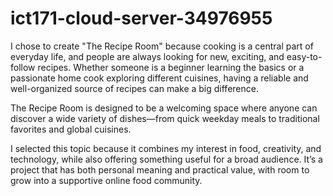 # ict171-cloud-server-34976955
I chose to create "The Recipe Room" because cooking is a central part of everyday life, and people are always looking for new, exciting, and easy-to-follow recipes. Whether someone is a beginner learning the basics or a passionate home cook exploring different cuisines, having a reliable and well-organized source of recipes can make a big difference.

The Recipe Room is designed to be a welcoming space where anyone can discover a wide variety of dishes—from quick weekday meals to traditional favorites and global cuisines.

I selected this topic because it combines my interest in food, creativity, and technology, while also offering something useful for a broad audience. It’s a project that has both personal meaning and practical value, with room to grow into a supportive online food community.
